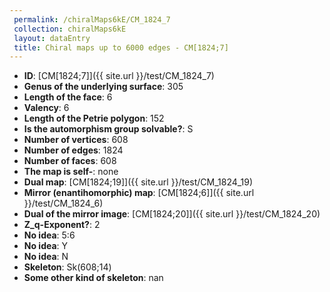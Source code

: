 ```yaml
--- 
 permalink: /chiralMaps6kE/CM_1824_7 
 collection: chiralMaps6kE
 layout: dataEntry
 title: Chiral maps up to 6000 edges - CM[1824;7]
---
```


- **ID**: [CM[1824;7]]({{ site.url }}/test/CM_1824_7)
- **Genus of the underlying surface**: 305
- **Length of the face**: 6
- **Valency**: 6
- **Length of the Petrie polygon**: 152
- **Is the automorphism group solvable?**: S
- **Number of vertices**: 608
- **Number of edges**: 1824
- **Number of faces**: 608
- **The map is self-**: none
- **Dual map**: [CM[1824;19]]({{ site.url }}/test/CM_1824_19)
- **Mirror (enantihomorphic) map**: [CM[1824;6]]({{ site.url }}/test/CM_1824_6)
- **Dual of the mirror image**: [CM[1824;20]]({{ site.url }}/test/CM_1824_20)
- **Z_q-Exponent?**: 2
- **No idea**:  5:6
- **No idea**: Y
- **No idea**: N
- **Skeleton**: Sk(608;14)
- **Some other kind of skeleton**: nan
